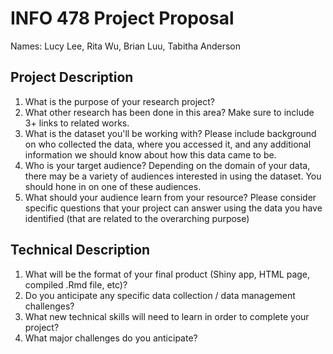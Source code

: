 # INFO 478 Project Proposal
Names: Lucy Lee, Rita Wu, Brian Luu, Tabitha Anderson

## Project Description
1. What is the purpose of your research project?
2. What other research has been done in this area? Make sure to include 3+ links to related works.
3. What is the dataset you'll be working with?  Please include background on who collected the data, where you accessed it, and any additional information we should know about how this data came to be.
4. Who is your target audience?  Depending on the domain of your data, there may be a variety of audiences interested in using the dataset. You should hone in on one of these audiences.
5. What should your audience learn from your resource? Please consider specific questions that your project can answer using the data you have identified (that are related to the overarching purpose)

## Technical Description
1. What will be the format of your final product (Shiny app, HTML page, compiled .Rmd file, etc)?
2. Do you anticipate any specific data collection / data management challenges?
3. What new technical skills will need to learn in order to complete your project?
4. What major challenges do you anticipate? 
